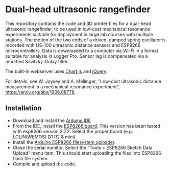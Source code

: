# Dual-head ultrasonic rangefinder

This repository contains the code and 3D printer files for a dual-head ultrasonic rangefinder, to be used in low-cost mechanical resonance experiments suitable for deployment in large lab courses with multiple stations. The motion of the two ends of a driven, damped spring oscillator is recorded with US-100 ultrasonic distance sensors and ESP8266 microcontrollers. Data is downloaded to a computer via Wi-Fi in a format suitable for analysis in Logger Pro. Sensor lag is compensated via a modified Savitzky-Golay filter. 

The built-in webserver uses [Chart.js](https://www.chartjs.org/) and [jQuery](https://jquery.com/).

For details, see W. Joysey and A. Mellinger, "Low-cost ultrasonic distance measurement in a mechanical resonance experiment", https://arxiv.org/abs/1906.08778.

## Installation
- Download and install the [Arduino IDE](https://www.arduino.cc/en/main/software)
- From the IDE, install the [ESP8266 board](https://arduino-esp8266.readthedocs.io/en/latest/installing.html). This version has been tested with esp8266 version 2.7.2. Select the proper board (e.g. LOLIN(WEMOS) D1 R2 & mini)
- Install the [Arduino ESP8266 filesystem uploader](https://github.com/esp8266/arduino-esp8266fs-plugin).
- Close the serial monitor. Select the "Tools > ESP8266 Sketch Data Upload" menu item. This should start uploading the files into ESP8266 flash file system.
- Compile and upload the code.
